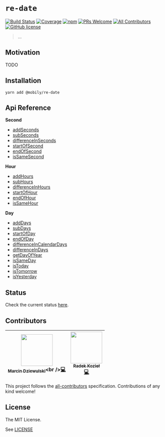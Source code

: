 # `re-date`

[![Build Status](https://img.shields.io/travis/com/mobily/re-date.svg?style=flat-square)](https://travis-ci.com/mobily/re-date) [![Coverage](https://img.shields.io/coveralls/github/mobily/re-date.svg?style=flat-square)](https://coveralls.io/github/mobily/re-date?branch=master) [![npm](https://img.shields.io/npm/v/@mobily/re-date.svg?style=flat-square)](https://www.npmjs.com/package/@mobily/re-date) [![PRs Welcome](https://img.shields.io/badge/PRs-welcome-brightgreen.svg?style=flat-square)](http://makeapullrequest.com) [![All Contributors](https://img.shields.io/badge/all_contributors-2-orange.svg?style=flat-square)](#contributors) [![GitHub license](https://img.shields.io/badge/license-MIT-blue.svg?style=flat-square)](https://github.com/mobily/re-date/blob/master/LICENSE)

> …

## Motivation

TODO

## Installation

```shell
yarn add @mobily/re-date
```

## Api Reference

<!-- TOC:START - Do not remove or modify this section -->
**Second**

* [addSeconds](docs/second.md#addseconds)
* [subSeconds](docs/second.md#subseconds)
* [differenceInSeconds](docs/second.md#differenceinseconds)
* [startOfSecond](docs/second.md#startofsecond)
* [endOfSecond](docs/second.md#endofsecond)
* [isSameSecond](docs/second.md#issamesecond)

**Hour**

* [addHours](docs/hour.md#addhours)
* [subHours](docs/hour.md#subhours)
* [differenceInHours](docs/hour.md#differenceinhours)
* [startOfHour](docs/hour.md#startofhour)
* [endOfHour](docs/hour.md#endofhour)
* [isSameHour](docs/hour.md#issamehour)

**Day**

* [addDays](docs/day.md#adddays)
* [subDays](docs/day.md#subdays)
* [startOfDay](docs/day.md#startofday)
* [endOfDay](docs/day.md#endofday)
* [differenceInCalendarDays](docs/day.md#differenceincalendardays)
* [differenceInDays](docs/day.md#differenceindays)
* [getDayOfYear](docs/day.md#getdayofyear)
* [isSameDay](docs/day.md#issameday)
* [isToday](docs/day.md#istoday)
* [isTomorrow](docs/day.md#istomorrow)
* [isYesterday](docs/day.md#isyesterday)

<!-- TOC:END -->

## Status

Check the current status [here](STATUS.md).

## Contributors

<!-- ALL-CONTRIBUTORS-LIST:START - Do not remove or modify this section -->
<!-- prettier-ignore -->
| [<img src="https://avatars1.githubusercontent.com/u/1467712?v=4" width="100px;"/><br /><sub><b>Marcin Dziewulski</b></sub>](https://twitter.com/__marcin_)<br />[💻](https://github.com/mobily/re-date/commits?author=mobily "Code") | [<img src="https://avatars3.githubusercontent.com/u/1303365?v=4" width="100px;"/><br /><sub><b>Radek Kozieł</b></sub>](http://radoslawkoziel.pl)<br />[💻](https://github.com/mobily/re-date/commits?author=panr "Code") |
| :---: | :---: |
<!-- ALL-CONTRIBUTORS-LIST:END -->

This project follows the [all-contributors](https://github.com/kentcdodds/all-contributors) specification. Contributions of any kind welcome!

## License

The MIT License.

See [LICENSE](LICENSE)
